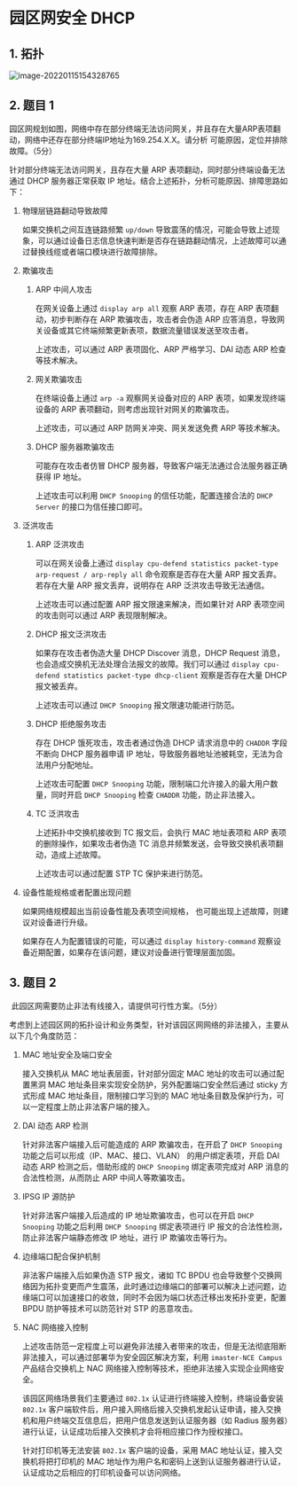 # 园区网安全 DHCP

## 1. 拓扑

![image-20220115154328765](https://s2.loli.net/2022/01/15/KkBqX1eLZP9DfjC.png)

## 2. 题目 1

​	园区网规划如图，网络中存在部分终端无法访问网关，并且存在大量ARP表项翻动，网络中还存在部分终端IP地址为169.254.X.X。请分析 可能原因，定位并排除故障。（5分）

针对部分终端无法访问网关，且存在大量 ARP 表项翻动，同时部分终端设备无法通过 DHCP 服务器正常获取 IP 地址。结合上述拓扑，分析可能原因、排障思路如下：

1. 物理层链路翻动导致故障

   如果交换机之间互连链路频繁 `up/down` 导致震荡的情况，可能会导致上述现象，可以通过设备日志信息快速判断是否存在链路翻动情况，上述故障可以通过替换线缆或者端口模块进行故障排除。

2. 欺骗攻击

   1. ARP 中间人攻击

      在网关设备上通过 `display arp all` 观察 ARP 表项，存在 ARP 表项翻动，初步判断存在 ARP 欺骗攻击，攻击者会伪造 ARP 应答消息，导致网关设备或其它终端频繁更新表项，数据流量错误发送至攻击者。

      上述攻击，可以通过 ARP 表项固化、ARP 严格学习、DAI 动态 ARP 检查等技术解决。

   2. 网关欺骗攻击

      在终端设备上通过 `arp -a` 观察网关设备对应的 ARP 表项，如果发现终端设备的 ARP 表项翻动，则考虑出现针对网关的欺骗攻击。

      上述攻击，可以通过 ARP 防网关冲突、网关发送免费 ARP 等技术解决。

   3. DHCP 服务器欺骗攻击

      可能存在攻击者仿冒 DHCP 服务器，导致客户端无法通过合法服务器正确获得 IP 地址。

      上述攻击可以利用 `DHCP Snooping` 的信任功能，配置连接合法的 `DHCP Server` 的接口为信任接口即可。

3. 泛洪攻击

   1. ARP 泛洪攻击

      可以在网关设备上通过 `display cpu-defend statistics packet-type arp-request / arp-reply all` 命令观察是否存在大量 ARP 报文丢弃。若存在大量 ARP 报文丢弃，说明存在 ARP 泛洪攻击导致无法通信。

      上述攻击可以通过配置 ARP 报文限速来解决，而如果针对 ARP 表项空间的攻击则可以通过 ARP 表现限制解决。

   2. DHCP 报文泛洪攻击

      如果存在攻击者伪造大量 DHCP Discover 消息，DHCP Request 消息，也会造成交换机无法处理合法报文的故障。我们可以通过 `display cpu-defend statistics packet-type dhcp-client` 观察是否存在大量 DHCP 报文被丢弃。

      上述攻击可以通过 `DHCP Snooping` 报文限速功能进行防范。

   3. DHCP 拒绝服务攻击

      存在 DHCP 饿死攻击，攻击者通过伪造 DHCP 请求消息中的 `CHADDR` 字段不断向 DHCP 服务器申请 IP 地址，导致服务器地址池被耗空，无法为合法用户分配地址。

      上述攻击可配置 `DHCP Snooping` 功能，限制端口允许接入的最大用户数量，同时开启 `DHCP Snooping` 检查 `CHADDR` 功能，防止非法接入。 

   4. TC 泛洪攻击

      上述拓扑中交换机接收到 TC 报文后，会执行 MAC 地址表项和 ARP 表项的删除操作，如果攻击者伪造 TC 消息并频繁发送，会导致交换机表项翻动，造成上述故障。

      上述攻击可以通过配置 STP TC 保护来进行防范。

4. 设备性能规格或者配置出现问题

   如果网络规模超出当前设备性能及表项空间规格， 也可能出现上述故障，则建议对设备进行升级。

   如果存在人为配置错误的可能，可以通过 `display history-command` 观察设备近期配置，如果存在该问题，建议对设备进行管理层面加固。

## 3. 题目 2

​	此园区网需要防止非法有线接入，请提供可行性方案。（5分）

考虑到上述园区网的拓扑设计和业务类型，针对该园区网网络的非法接入，主要从以下几个角度防范：

1. MAC 地址安全及端口安全

   接入交换机从 MAC 地址表层面，针对部分固定 MAC 地址的攻击可以通过配置黑洞 MAC 地址条目来实现安全防护，另外配置端口安全然后通过 sticky 方式形成 MAC 地址条目，限制接口学习到的 MAC 地址条目数及保护行为，可以一定程度上防止非法客户端的接入。

2. DAI 动态 ARP 检测

   针对非法客户端接入后可能造成的 ARP 欺骗攻击，在开启了 `DHCP Snooping` 功能之后可以形成（IP、MAC、接口、VLAN） 的用户绑定表项，开启 DAI 动态 ARP 检测之后，借助形成的 `DHCP Snooping` 绑定表项完成对 ARP 消息的合法性检测，从而防止 ARP 中间人等欺骗攻击。 

3. IPSG IP 源防护

   针对非法客户端接入后造成的 IP 地址欺骗攻击，也可以在开启 `DHCP Snooping` 功能之后利用 `DHCP Snooping` 绑定表项进行 IP 报文的合法性检测，防止非法客户端静态修改 IP 地址，进行 IP 欺骗攻击等行为。

4. 边缘端口配合保护机制

   非法客户端接入后如果伪造 STP 报文，诸如 TC BPDU 也会导致整个交换网络因为拓扑变更而产生震荡，此时通过边缘端口的部署可以解决上述问题，边缘端口可以加速接口的收敛，同时不会因为端口状态迁移出发拓扑变更，配置 BPDU 防护等技术可以防范针对 STP 的恶意攻击。

5. NAC 网络接入控制

   上述攻击防范一定程度上可以避免非法接入者带来的攻击，但是无法彻底阻断非法接入，可以通过部署华为安全园区解决方案，利用 `imaster-NCE Campus` 产品结合交换机上 NAC 网络接入控制等技术，拒绝非法接入实现企业网络安全。

   该园区网络场景我们主要通过 `802.1x` 认证进行终端接入控制，终端设备安装 `802.1x` 客户端软件后，用户接入网络后接入交换机发起认证申请，接入交换机和用户终端交互信息后，把用户信息发送到认证服务器（如 Radius 服务器）进行认证，认证成功后接入交换机才会将相应接口作为授权接口。

   针对打印机等无法安装 `802.1x` 客户端的设备，采用 MAC 地址认证，接入交换机将把打印机的 MAC 地址作为用户名和密码上送到认证服务器进行认证，认证成功之后相应的打印机设备可以访问网络。


